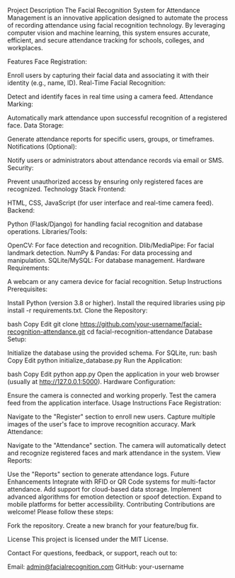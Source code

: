 Project Description
The Facial Recognition System for Attendance Management is an innovative application designed to automate the process of recording attendance using facial recognition technology. By leveraging computer vision and machine learning, this system ensures accurate, efficient, and secure attendance tracking for schools, colleges, and workplaces.

Features
Face Registration:

Enroll users by capturing their facial data and associating it with their identity (e.g., name, ID).
Real-Time Facial Recognition:

Detect and identify faces in real time using a camera feed.
Attendance Marking:

Automatically mark attendance upon successful recognition of a registered face.
Data Storage:



Generate attendance reports for specific users, groups, or timeframes.
Notifications (Optional):

Notify users or administrators about attendance records via email or SMS.
Security:

Prevent unauthorized access by ensuring only registered faces are recognized.
Technology Stack
Frontend:

HTML, CSS, JavaScript (for user interface and real-time camera feed).
Backend:

Python (Flask/Django) for handling facial recognition and database operations.
Libraries/Tools:

OpenCV: For face detection and recognition.
Dlib/MediaPipe: For facial landmark detection.
NumPy & Pandas: For data processing and manipulation.
SQLite/MySQL: For database management.
Hardware Requirements:

A webcam or any camera device for facial recognition.
Setup Instructions
Prerequisites:

Install Python (version 3.8 or higher).
Install the required libraries using pip install -r requirements.txt.
Clone the Repository:

bash
Copy
Edit
git clone https://github.com/your-username/facial-recognition-attendance.git
cd facial-recognition-attendance
Database Setup:

Initialize the database using the provided schema.
For SQLite, run:
bash
Copy
Edit
python initialize_database.py
Run the Application:

bash
Copy
Edit
python app.py
Open the application in your web browser (usually at http://127.0.0.1:5000).
Hardware Configuration:

Ensure the camera is connected and working properly.
Test the camera feed from the application interface.
Usage Instructions
Face Registration:

Navigate to the "Register" section to enroll new users.
Capture multiple images of the user's face to improve recognition accuracy.
Mark Attendance:

Navigate to the "Attendance" section.
The camera will automatically detect and recognize registered faces and mark attendance in the system.
View Reports:

Use the "Reports" section to generate attendance logs.
Future Enhancements
Integrate with RFID or QR Code systems for multi-factor attendance.
Add support for cloud-based data storage.
Implement advanced algorithms for emotion detection or spoof detection.
Expand to mobile platforms for better accessibility.
Contributing
Contributions are welcome! Please follow these steps:

Fork the repository.
Create a new branch for your feature/bug fix.

License
This project is licensed under the MIT License.

Contact
For questions, feedback, or support, reach out to:

Email: admin@facialrecognition.com
GitHub: your-username









